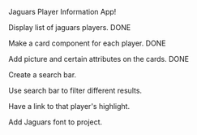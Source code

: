 Jaguars Player Information App!

Display list of jaguars players. DONE

Make a card component for each player. DONE

Add picture and certain attributes on the cards. DONE

Create a search bar.

Use search bar to filter different results.

Have a link to that player's highlight.

Add Jaguars font to project.
